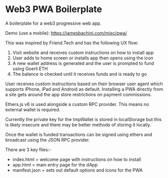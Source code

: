 # Web3 PWA Boilerplate

A boilerplate for a web3 progressive web app.

Demo (use a mobile): https://jamesbachini.com/misc/pwa/

This was inspired by Friend.Tech and has the following UX flow:

1) Visit website and receives custom instructions on how to install app
2) User adds to home screen or installs app then opens using the icon
3) A new wallet address is generated and the user is prompted to fund using Goerli ETH
4) The balance is checked until it receives funds and is ready to go

User receives custom instructions based on their browser user agent which supports iPhone, iPad and Android as default. Installing a PWA directly from a site gets around the app store restrictions on payment commissions.

Ethers.js v6 is used alongside a custom RPC provider. This means no external wallet is required.

Currently the private key for the tmpWallet is stored in localStorage but this is likely insecure and there may be better methods of storing it locally.

Once the wallet is funded transactions can be signed using ethers and broadcast using the JSON RPC provider.

There are 3 key files:-
- index.html = welcome page with instructions on how to install
- app.html = main entry page for the dApp
- manifest.json = sets out default options and icons for the PWA